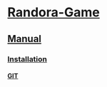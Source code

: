 # [Randora-Game](/README.md)

## [Manual](/manual/README.md)

### [Installation](/manual/installation/README.md)

#### [GIT](/manual/installation/git.md)
